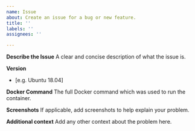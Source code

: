 ```yaml
---
name: Issue
about: Create an issue for a bug or new feature.
title: ''
labels: ''
assignees: ''

---
```


**Describe the Issue**
A clear and concise description of what the issue is.

**Version**
- [e.g. Ubuntu 18.04]

**Docker Command**
The full Docker command which was used to run the container.

**Screenshots**
If applicable, add screenshots to help explain your problem.

**Additional context**
Add any other context about the problem here.
